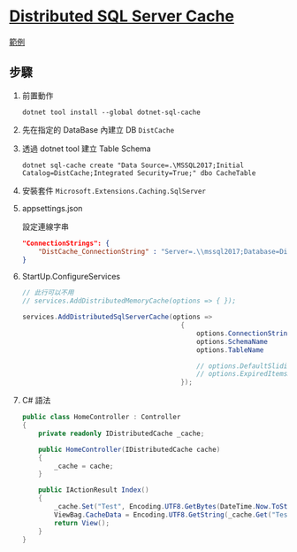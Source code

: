 # [Distributed SQL Server Cache](https://docs.microsoft.com/zh-tw/aspnet/core/performance/caching/distributed#distributed-sql-server-cache)

[範例](https://github.com/ragnakuei/AspNetCoreDistributedSqlServerCacheAndSession)

## 步驟

1. 前置動作

    ```
    dotnet tool install --global dotnet-sql-cache
    ```

1. 先在指定的 DataBase 內建立 DB `DistCache`

1. 透過 dotnet tool 建立 Table Schema

    ```
    dotnet sql-cache create "Data Source=.\MSSQL2017;Initial Catalog=DistCache;Integrated Security=True;" dbo CacheTable
    ```

1. 安裝套件 `Microsoft.Extensions.Caching.SqlServer`
1. appsettings.json

    設定連線字串

    ```json
    "ConnectionStrings": {
        "DistCache_ConnectionString" : "Server=.\\mssql2017;Database=DistCache;Trusted_Connection=True;MultipleActiveResultSets=true"
    }
    ```

1. StartUp.ConfigureServices

    ```csharp
    // 此行可以不用
    // services.AddDistributedMemoryCache(options => { });

    services.AddDistributedSqlServerCache(options =>
                                            {
                                                options.ConnectionString = Configuration.GetConnectionString("DistCache_ConnectionString");
                                                options.SchemaName       = "dbo";
                                                options.TableName        = "CacheTable";

                                                // options.DefaultSlidingExpiration  // 預設二十分鐘
                                                // options.ExpiredItemsDeletionInterval // 預設三十分鐘後會刪除
                                            });
    ```

1. C# 語法

    ```csharp
    public class HomeController : Controller
    {
        private readonly IDistributedCache _cache;

        public HomeController(IDistributedCache cache)
        {
            _cache = cache;
        }

        public IActionResult Index()
        {
            _cache.Set("Test", Encoding.UTF8.GetBytes(DateTime.Now.ToString()));
            ViewBag.CacheData = Encoding.UTF8.GetString(_cache.Get("Test"));
            return View();
        }
    }
    ```
